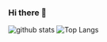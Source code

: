 ### Hi there 👋

![github stats](https://github-readme-stats.vercel.app/api/?username=rndrmu&count_private=true&theme=dracula)
![Top Langs](https://github-readme-stats.vercel.app/api/top-langs/?username=rndrmu&theme=dracula)

<!--
**duckforceone/duckforceone** is a ✨ _special_ ✨ repository because its `README.md` (this file) appears on your GitHub profile.

Here are some ideas to get you started:

- 🔭 I’m currently working on ...
- 🌱 I’m currently learning ...
- 👯 I’m looking to collaborate on ...
- 🤔 I’m looking for help with ...
- 💬 Ask me about ...
- 📫 How to reach me: ...
- 😄 Pronouns: ...
- ⚡ Fun fact: ...
-->
